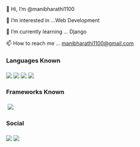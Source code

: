 👋 Hi, I’m @manibharathi1100

👀 I’m interested in ...Web Development

🌱 I’m currently learning ... Django

📫 How to reach me ... manibharathi1100@gmail.com


<h3>Languages Known<h3>

 <img src="https://img.shields.io/badge/HTML5-E34F26?style=for-the-badge&logo=html5&logoColor=white"> 
 <img src="https://img.shields.io/badge/CSS3-1572B6?style=for-the-badge&logo=css3&logoColor=white">
 <img src="https://img.shields.io/badge/Python-FFD43B?style=for-the-badge&logo=python&logoColor=darkgreen">
 <img src="https://img.shields.io/badge/MySQL-00000F?style=for-the-badge&logo=mysql&logoColor=white">
  
<h3>Frameworks Known <h3>
 
  <img src=""> 
  <img src="https://img.shields.io/badge/Git-F05032?style=for-the-badge&logo=git&logoColor=white">
   
<h3>Social<h3>

<a href="www.linkedin.com/in/manibharathi-s-b58792137" target="_blank"><img src="https://img.shields.io/badge/LinkedIn-0077B5?style=for-the-badge&logo=linkedin&logoColor=white"></a> <a href="https://github.com/manibharathi1100" target="_blank"><img src="https://img.shields.io/badge/GitHub-100000?style=for-the-badge&logo=github&logoColor=white"></a>
